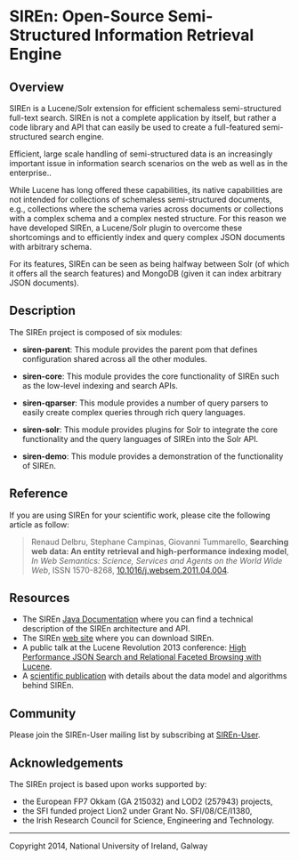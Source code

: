 # SIREn: Open-Source Semi-Structured Information Retrieval Engine

## Overview

SIREn is a Lucene/Solr extension for efficient schemaless semi-structured full-text search.
SIREn is not a complete application by itself, but rather a code library and API
that can easily be used to create a full-featured semi-structured search engine.

Efficient, large scale handling of semi-structured data is an increasingly
important issue in information search scenarios on the web as well as in the enterprise..

While Lucene has long offered these capabilities, its native capabilities are
not intended for collections of schemaless semi-structured documents, e.g.,
collections where the schema varies across documents or collections with a
complex schema and a complex nested structure. For this reason we have developed SIREn, a
Lucene/Solr plugin to overcome these shortcomings and to efficiently index and
query complex JSON documents with arbitrary schema.

For its features, SIREn can be seen as being halfway between Solr (of which
it offers all the search features) and MongoDB (given it can index arbitrary
JSON documents).

## Description

The SIREn project is composed of six modules:

* **siren-parent**: This module provides the parent pom that defines
configuration shared across all the other modules.

* **siren-core**: This module provides the core functionality of SIREn such
as the low-level indexing and search APIs.

* **siren-qparser**: This module provides a number of query parsers to easily
create complex queries through rich query languages.

* **siren-solr**: This module provides plugins for Solr to integrate the core
functionality and the query languages of SIREn into the Solr API.

* **siren-demo**: This module provides a demonstration of the functionality of
SIREn.

## Reference

If you are using SIREn for your scientific work, please cite the following article
as follow:

> Renaud Delbru, Stephane Campinas, Giovanni Tummarello, **Searching web data: An
> entity retrieval and high-performance indexing model**, *In Web Semantics:
> Science, Services and Agents on the World Wide Web*, ISSN 1570-8268,
> [10.1016/j.websem.2011.04.004](http://www.sciencedirect.com/science/article/pii/S1570826811000230).

## Resources

* The SIREn [Java Documentation](http://rdelbru.github.io/SIREn/site/1.0/apidocs/index.html) where you can find
a technical description of the SIREn architecture and API.
* The SIREn [web site](http://rdelbru.github.io/SIREn/) where you can download SIREn.
* A public talk at the Lucene Revolution 2013 conference: [High Performance JSON Search and Relational Faceted
Browsing with Lucene](http://www.youtube.com/watch?v=-KiZsx8GYtc).
* A [scientific publication](http://renaud.delbru.fr/doc/pub/jws2010-erm.pdf) with details about the data model
and algorithms behind SIREn.


## Community

Please join the SIREn-User mailing list by subscribing at [SIREn-User](https://groups.google.com/d/forum/siren-user).

## Acknowledgements

The SIREn project is based upon works supported by:

* the European FP7 Okkam (GA 215032) and LOD2 (257943) projects,
* the SFI funded project Lion2 under Grant No. SFI/08/CE/I1380,
* the Irish Research Council for Science, Engineering and Technology.

- - -

Copyright 2014, National University of Ireland, Galway
